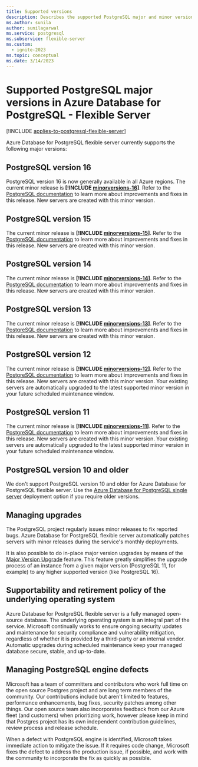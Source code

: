 ```yaml
---
title: Supported versions
description: Describes the supported PostgreSQL major and minor versions in Azure Database for PostgreSQL - Flexible Server.
ms.author: sunila
author: sunilagarwal
ms.service: postgresql
ms.subservice: flexible-server
ms.custom:
  - ignite-2023
ms.topic: conceptual
ms.date: 3/14/2023
---
```


# Supported PostgreSQL major versions in Azure Database for PostgreSQL - Flexible Server

[!INCLUDE [applies-to-postgresql-flexible-server](../includes/applies-to-postgresql-flexible-server.md)]

Azure Database for PostgreSQL flexible server currently supports the following major versions:

## PostgreSQL version 16

PostgreSQL version 16 is now generally available in all Azure regions. The current minor release is **[!INCLUDE [minorversions-16](../includes/minorversion-16.md)]**. Refer to the [PostgreSQL documentation](https://www.postgresql.org/docs/16/release-16.html) to learn more about improvements and fixes in this release. New servers are created with this minor version. 


## PostgreSQL version 15

The current minor release is ****[!INCLUDE [minorversions-15](../includes/minorversion-15.md)]****. Refer to the [PostgreSQL documentation](https://www.postgresql.org/docs/release/15.4/) to learn more about improvements and fixes in this release. New servers are created with this minor version. 

## PostgreSQL version 14

The current minor release is ****[!INCLUDE [minorversions-14](../includes/minorversion-14.md)]****. Refer to the [PostgreSQL documentation](https://www.postgresql.org/docs/release/14.9/) to learn more about improvements and fixes in this release. New servers are created with this minor version.


## PostgreSQL version 13

The current minor release is ****[!INCLUDE [minorversions-13](../includes/minorversion-13.md)]****. Refer to the [PostgreSQL documentation](https://www.postgresql.org/docs/release/13.12/) to learn more about improvements and fixes in this release. New servers are created with this minor version. 

## PostgreSQL version 12

The current minor release is ****[!INCLUDE [minorversions-12](../includes/minorversion-12.md)]****. Refer to the [PostgreSQL documentation](https://www.postgresql.org/docs/release/12.16/) to learn more about improvements and fixes in this release. New servers are created with this minor version. Your existing servers are automatically upgraded to the latest supported minor version in your future scheduled maintenance window.

## PostgreSQL version 11

The current minor release is ****[!INCLUDE [minorversions-11](../includes/minorversion-11.md)]****. Refer to the [PostgreSQL documentation](https://www.postgresql.org/docs/release/11.21/) to learn more about improvements and fixes in this release. New servers are created with this minor version. Your existing servers are automatically upgraded to the latest supported minor version in your future scheduled maintenance window.

## PostgreSQL version 10 and older

We don't support PostgreSQL version 10 and older for Azure Database for PostgreSQL flexible server. Use the [Azure Database for PostgreSQL single server](../concepts-supported-versions.md) deployment option if you require older versions.

## Managing upgrades

The PostgreSQL project regularly issues minor releases to fix reported bugs. Azure Database for PostgreSQL flexible server automatically patches servers with minor releases during the service's monthly deployments.

It is also possible to do in-place major version upgrades by means of the [Major Version Upgrade](./concepts-major-version-upgrade.md) feature. This feature greatly simplifies the upgrade process of an instance from a given major version (PostgreSQL 11, for example) to any higher supported version (like PostgreSQL 16).

## Supportability and retirement policy of the underlying operating system

Azure Database for PostgreSQL flexible server is a fully managed open-source database. The underlying operating system is an integral part of the service. Microsoft continually works to ensure ongoing security updates and maintenance for security compliance and vulnerability mitigation, regardless of whether it is provided by a third-party or an internal vendor. Automatic upgrades during scheduled maintenance keep your managed database secure, stable, and up-to-date.


## Managing PostgreSQL engine defects

Microsoft has a team of committers and contributors who work full time on the open source Postgres project and are long term members of the community. Our contributions include but aren't  limited to features, performance enhancements, bug fixes, security patches among other things. Our open source team also incorporates feedback from our Azure fleet (and customers) when prioritizing work, however please keep in mind that Postgres project has its own independent contribution guidelines, review process and release schedule.

When a defect with PostgreSQL engine is identified, Microsoft takes immediate action to mitigate the issue. If it requires code change, Microsoft fixes the defect to address the production issue, if possible, and work with the community to incorporate the fix as quickly as possible.


<!--
## Next steps

For information on supported PostgreSQL extensions, see [the extensions document](concepts-extensions.md).
-->
